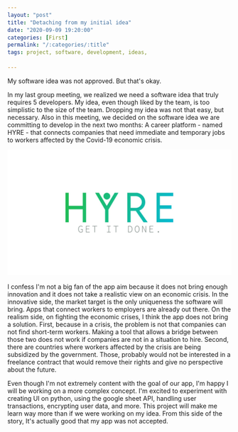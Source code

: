 ```yaml
---
layout: "post"
title: "Detaching from my initial idea"
date: "2020-09-09 19:20:00"
categories: [First]
permalink: "/:categories/:title"
tags: project, software, development, ideas,

---
```


My software idea was not approved. But that's okay.

In my last group meeting, we realized we need a software idea that truly requires 5 developers. My idea, even though liked by the team, is too simplistic to the size of the team. Dropping my idea was not that easy, but necessary. Also in this meeting, we decided on the software idea we are committing to develop in the next two months: A career platform - named HYRE - that connects companies that need immediate and temporary jobs to workers affected by the Covid-19 economic crisis.

![App log](/images/2020-09-06-HyreAppLogo.jfif)

I confess I'm not a big fan of the app aim because it does not bring enough innovation and it does not take a realistic view on an economic crisis. In the innovative side, the market target is the only uniqueness the software will bring. Apps that connect workers to employers are already out there. On the realism side, on fighting the economic crises, I think the app does not bring a solution. First, because in a crisis, the problem is not that companies can not find short-term workers. Making a tool that allows a bridge between those two does not work if companies are not in a situation to hire. Second, there are countries where workers affected by the crisis are being subsidized by the government. Those, probably would not be interested in a freelance contract that would remove their rights and give no perspective about the future.

Even though I'm not extremely content with the goal of our app, I'm happy I will be working on a more complex concept. I'm excited to experiment with creating UI on python, using the google sheet API, handling user transactions, encrypting user data, and more. This project will make me learn way more than if we were working on my idea. From this side of the story, It's actually good that my app was not accepted.
